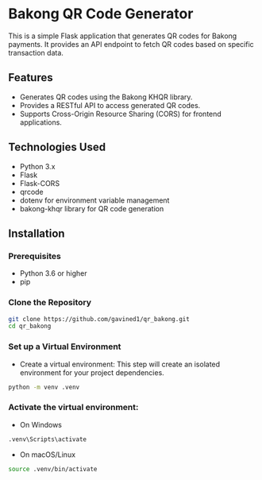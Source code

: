 # Bakong QR Code Generator

This is a simple Flask application that generates QR codes for Bakong payments. It provides an API endpoint to fetch QR codes based on specific transaction data.

## Features

- Generates QR codes using the Bakong KHQR library.
- Provides a RESTful API to access generated QR codes.
- Supports Cross-Origin Resource Sharing (CORS) for frontend applications.

## Technologies Used

- Python 3.x
- Flask
- Flask-CORS
- qrcode
- dotenv for environment variable management
- bakong-khqr library for QR code generation

## Installation

### Prerequisites

- Python 3.6 or higher
- pip

### Clone the Repository

```bash
git clone https://github.com/gavined1/qr_bakong.git
cd qr_bakong
```
### Set up a Virtual Environment
- Create a virtual environment: This step will create an isolated environment for your project dependencies.
```bash
python -m venv .venv
```
### Activate the virtual environment:
- On Windows
```bash
.venv\Scripts\activate
```
- On macOS/Linux
```bash
source .venv/bin/activate
```
